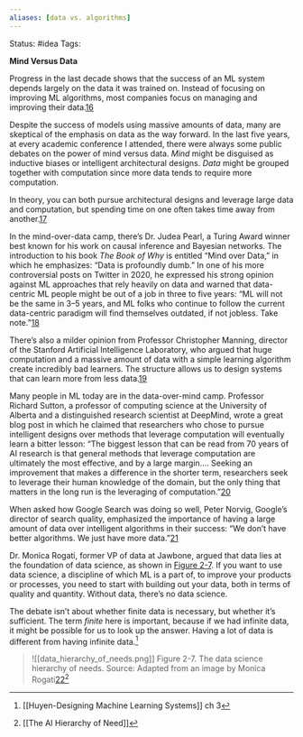 ```yaml
---
aliases: [data vs. algorithms]
---
```

Status: #idea
Tags: 

>
**Mind Versus Data**
>
Progress in the last decade shows that the success of an ML system depends largely on the data it was trained on. Instead of focusing on improving ML algorithms, most companies focus on managing and improving their data.[16](https://learning.oreilly.com/library/view/designing-machine-learning/9781098107956/ch02.html#custom_ch02fn1)
>
Despite the success of models using massive amounts of data, many are skeptical of the emphasis on data as the way forward. In the last five years, at every academic conference I attended, there were always some public debates on the power of mind versus data. _Mind_ might be disguised as inductive biases or intelligent architectural designs. _Data_ might be grouped together with computation since more data tends to require more computation.
>
In theory, you can both pursue architectural designs and leverage large data and computation, but spending time on one often takes time away from another.[17](https://learning.oreilly.com/library/view/designing-machine-learning/9781098107956/ch02.html#ch01fn50)
>
In the mind-over-data camp, there’s Dr. Judea Pearl, a Turing Award winner best known for his work on causal inference and Bayesian networks. The introduction to his book _The Book of Why_ is entitled “Mind over Data,” in which he emphasizes: “Data is profoundly dumb.” In one of his more controversial posts on Twitter in 2020, he expressed his strong opinion against ML approaches that rely heavily on data and warned that data-centric ML people might be out of a job in three to five years: “ML will not be the same in 3–5 years, and ML folks who continue to follow the current data-centric paradigm will find themselves outdated, if not jobless. Take note.”[18](https://learning.oreilly.com/library/view/designing-machine-learning/9781098107956/ch02.html#ch01fn51)
>
There’s also a milder opinion from Professor Christopher Manning, director of the Stanford Artificial Intelligence Laboratory, who argued that huge computation and a massive amount of data with a simple learning algorithm create incredibly bad learners. The structure allows us to design systems that can learn more from less data.[19](https://learning.oreilly.com/library/view/designing-machine-learning/9781098107956/ch02.html#ch01fn52)
>
Many people in ML today are in the data-over-mind camp. Professor Richard Sutton, a professor of computing science at the University of Alberta and a distinguished research scientist at DeepMind, wrote a great blog post in which he claimed that researchers who chose to pursue intelligent designs over methods that leverage computation will eventually learn a bitter lesson: “The biggest lesson that can be read from 70 years of AI research is that general methods that leverage computation are ultimately the most effective, and by a large margin.… Seeking an improvement that makes a difference in the shorter term, researchers seek to leverage their human knowledge of the domain, but the only thing that matters in the long run is the leveraging of computation.”[20](https://learning.oreilly.com/library/view/designing-machine-learning/9781098107956/ch02.html#ch01fn53)
>
When asked how Google Search was doing so well, Peter Norvig, Google’s director of search quality, emphasized the importance of having a large amount of data over intelligent algorithms in their success: “We don’t have better algorithms. We just have more data.”[21](https://learning.oreilly.com/library/view/designing-machine-learning/9781098107956/ch02.html#ch01fn54)
>
Dr. Monica Rogati, former VP of data at Jawbone, argued that data lies at the foundation of data science, as shown in [Figure 2-7](https://learning.oreilly.com/library/view/designing-machine-learning/9781098107956/ch02.html#the_data_science_hierarchy_of_needsmoni). If you want to use data science, a discipline of which ML is a part of, to improve your products or processes, you need to start with building out your data, both in terms of quality and quantity. Without data, there’s no data science.
>
The debate isn’t about whether finite data is necessary, but whether it’s sufficient. The term _finite_ here is important, because if we had infinite data, it might be possible for us to look up the answer. Having a lot of data is different from having infinite data.[^1]
> ![[data_hierarchy_of_needs.png]]
 Figure 2-7. The data science hierarchy of needs. Source: Adapted from an image by Monica Rogati[22](https://learning.oreilly.com/library/view/designing-machine-learning/9781098107956/ch02.html#ch01fn55)[^2]

[^1]:[[Huyen-Designing Machine Learning Systems]] ch 3
[^2]:[[The AI Hierarchy of Need]]